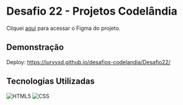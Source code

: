 # Desafio 22 - Projetos Codelândia

Cliquei [aqui](https://www.figma.com/file/Yb9IBH56g7T1hdIyZ3BMNO/Desafios---Codel%C3%A2ndia?node-id=70013%3A760) para acessar o Figma do projeto.

## Demonstração

Deploy: https://iuryyxd.github.io/desafios-codelandia/Desafio22/

## Tecnologias Utilizadas

![HTML5](https://img.shields.io/badge/-HTML5-333333?style=flat&logo=HTML5)
![CSS](https://img.shields.io/badge/-CSS-333333?style=flat&logo=CSS3&logoColor=1572B6)